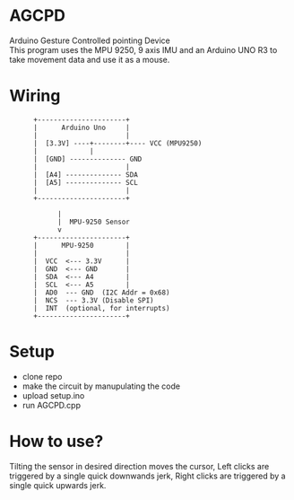 # AGCPD
Arduino Gesture Controlled pointing Device <br>
This program uses the MPU 9250, 9 axis IMU and an Arduino UNO R3 to take movement data and use it as a mouse. <br>

# Wiring

          +----------------------+
          |      Arduino Uno     |
          |                      |
          |  [3.3V] ----+--------+---- VCC (MPU9250)
          |             |
          |  [GND] -------------- GND
          |                      |
          |  [A4] -------------- SDA
          |  [A5] -------------- SCL
          |                      |
          +----------------------+

                |
                |  MPU-9250 Sensor
                v
          +----------------------+
          |      MPU-9250        |
          |                      |
          |  VCC  <--- 3.3V      |
          |  GND  <--- GND       |
          |  SDA  <--- A4        |
          |  SCL  <--- A5        |
          |  AD0  --- GND  (I2C Addr = 0x68)
          |  NCS  --- 3.3V (Disable SPI)
          |  INT  (optional, for interrupts)
          +----------------------+


# Setup
- clone repo <br>
- make the circuit by manupulating the code <br>
- upload setup.ino <br>
- run AGCPD.cpp <br>

# How to use?
Tilting the sensor in desired direction moves the cursor, Left clicks are triggered by a single quick downwands jerk, Right clicks are triggered by a single quick upwards jerk.<br>
